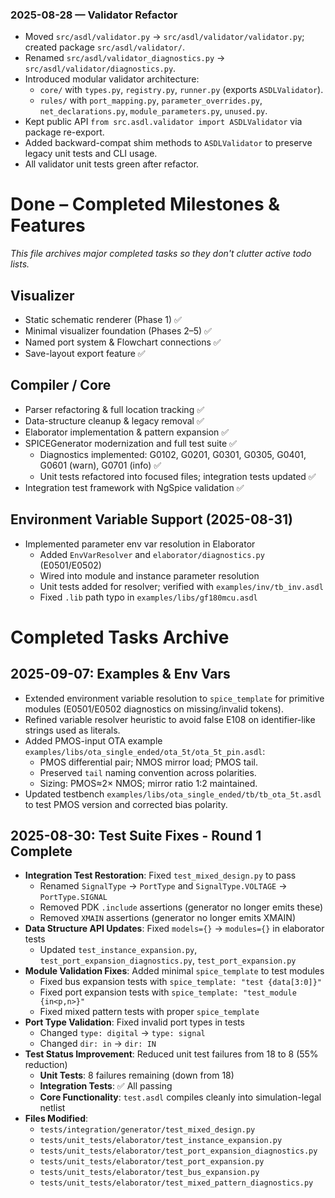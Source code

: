 ### 2025-08-28 — Validator Refactor
- Moved `src/asdl/validator.py` → `src/asdl/validator/validator.py`; created package `src/asdl/validator/`.
- Renamed `src/asdl/validator_diagnostics.py` → `src/asdl/validator/diagnostics.py`.
- Introduced modular validator architecture:
  - `core/` with `types.py`, `registry.py`, `runner.py` (exports `ASDLValidator`).
  - `rules/` with `port_mapping.py`, `parameter_overrides.py`, `net_declarations.py`, `module_parameters.py`, `unused.py`.
- Kept public API `from src.asdl.validator import ASDLValidator` via package re-export.
- Added backward-compat shim methods to `ASDLValidator` to preserve legacy unit tests and CLI usage.
- All validator unit tests green after refactor.

# Done – Completed Milestones & Features

_This file archives major completed tasks so they don't clutter active todo lists._

## Visualizer
- Static schematic renderer (Phase 1) ✅
- Minimal visualizer foundation (Phases 2–5) ✅
- Named port system & Flowchart connections ✅
- Save-layout export feature ✅

## Compiler / Core
- Parser refactoring & full location tracking ✅
- Data-structure cleanup & legacy removal ✅
- Elaborator implementation & pattern expansion ✅
- SPICEGenerator modernization and full test suite ✅
  - Diagnostics implemented: G0102, G0201, G0301, G0305, G0401, G0601 (warn), G0701 (info) ✅
  - Unit tests refactored into focused files; integration tests updated ✅
- Integration test framework with NgSpice validation ✅

## Environment Variable Support (2025-08-31)
- Implemented parameter env var resolution in Elaborator
  - Added `EnvVarResolver` and `elaborator/diagnostics.py` (E0501/E0502)
  - Wired into module and instance parameter resolution
  - Unit tests added for resolver; verified with `examples/inv/tb_inv.asdl`
  - Fixed `.lib` path typo in `examples/libs/gf180mcu.asdl`

# Completed Tasks Archive
## 2025-09-07: Examples & Env Vars
- Extended environment variable resolution to `spice_template` for primitive modules (E0501/E0502 diagnostics on missing/invalid tokens).
- Refined variable resolver heuristic to avoid false E108 on identifier-like strings used as literals.
- Added PMOS-input OTA example `examples/libs/ota_single_ended/ota_5t/ota_5t_pin.asdl`:
  - PMOS differential pair; NMOS mirror load; PMOS tail.
  - Preserved `tail` naming convention across polarities.
  - Sizing: PMOS≈2× NMOS; mirror ratio 1:2 maintained.
- Updated testbench `examples/libs/ota_single_ended/tb/tb_ota_5t.asdl` to test PMOS version and corrected bias polarity.

## 2025-08-30: Test Suite Fixes - Round 1 Complete
- **Integration Test Restoration**: Fixed `test_mixed_design.py` to pass
  - Renamed `SignalType` → `PortType` and `SignalType.VOLTAGE` → `PortType.SIGNAL`
  - Removed PDK `.include` assertions (generator no longer emits these)
  - Removed `XMAIN` assertions (generator no longer emits XMAIN)
- **Data Structure API Updates**: Fixed `models={}` → `modules={}` in elaborator tests
  - Updated `test_instance_expansion.py`, `test_port_expansion_diagnostics.py`, `test_port_expansion.py`
- **Module Validation Fixes**: Added minimal `spice_template` to test modules
  - Fixed bus expansion tests with `spice_template: "test {data[3:0]}"`
  - Fixed port expansion tests with `spice_template: "test_module {in<p,n>}"`
  - Fixed mixed pattern tests with proper `spice_template`
- **Port Type Validation**: Fixed invalid port types in tests
  - Changed `type: digital` → `type: signal`
  - Changed `dir: in` → `dir: IN`
- **Test Status Improvement**: Reduced unit test failures from 18 to 8 (55% reduction)
  - **Unit Tests**: 8 failures remaining (down from 18)
  - **Integration Tests**: ✅ All passing
  - **Core Functionality**: `test.asdl` compiles cleanly into simulation-legal netlist
- **Files Modified**: 
  - `tests/integration/generator/test_mixed_design.py`
  - `tests/unit_tests/elaborator/test_instance_expansion.py`
  - `tests/unit_tests/elaborator/test_port_expansion_diagnostics.py`
  - `tests/unit_tests/elaborator/test_port_expansion.py`
  - `tests/unit_tests/elaborator/test_bus_expansion.py`
  - `tests/unit_tests/elaborator/test_mixed_pattern_diagnostics.py`
